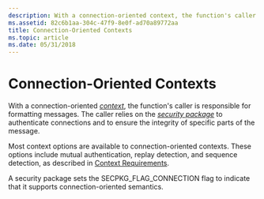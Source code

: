 ```yaml
---
description: With a connection-oriented context, the function's caller is responsible for formatting messages. The caller relies on the security package to authenticate connections and to ensure the integrity of specific parts of the message.
ms.assetid: 82c6b1aa-304c-47f9-8e0f-ad70a89772aa
title: Connection-Oriented Contexts
ms.topic: article
ms.date: 05/31/2018
---
```


# Connection-Oriented Contexts

With a connection-oriented [*context*](/windows/desktop/SecGloss/c-gly), the function's caller is responsible for formatting messages. The caller relies on the [*security package*](/windows/desktop/SecGloss/s-gly) to authenticate connections and to ensure the integrity of specific parts of the message.

Most context options are available to connection-oriented contexts. These options include mutual authentication, replay detection, and sequence detection, as described in [Context Requirements](context-requirements.md).

A security package sets the SECPKG\_FLAG\_CONNECTION flag to indicate that it supports connection-oriented semantics.

 

 

